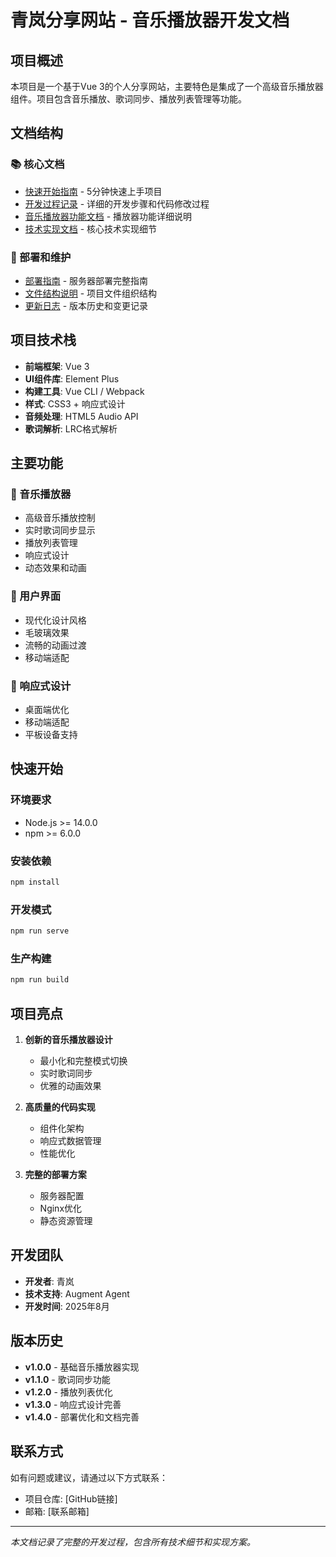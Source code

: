 # 青岚分享网站 - 音乐播放器开发文档

## 项目概述

本项目是一个基于Vue 3的个人分享网站，主要特色是集成了一个高级音乐播放器组件。项目包含音乐播放、歌词同步、播放列表管理等功能。

## 文档结构

### 📚 核心文档
- [快速开始指南](./quick-start.md) - 5分钟快速上手项目
- [开发过程记录](./development-process.md) - 详细的开发步骤和代码修改过程
- [音乐播放器功能文档](./music-player-features.md) - 播放器功能详细说明
- [技术实现文档](./technical-implementation.md) - 核心技术实现细节

### 🚀 部署和维护
- [部署指南](./deployment-guide.md) - 服务器部署完整指南
- [文件结构说明](./file-structure.md) - 项目文件组织结构
- [更新日志](./CHANGELOG.md) - 版本历史和变更记录

## 项目技术栈

- **前端框架**: Vue 3
- **UI组件库**: Element Plus
- **构建工具**: Vue CLI / Webpack
- **样式**: CSS3 + 响应式设计
- **音频处理**: HTML5 Audio API
- **歌词解析**: LRC格式解析

## 主要功能

### 🎵 音乐播放器
- 高级音乐播放控制
- 实时歌词同步显示
- 播放列表管理
- 响应式设计
- 动态效果和动画

### 🎨 用户界面
- 现代化设计风格
- 毛玻璃效果
- 流畅的动画过渡
- 移动端适配

### 📱 响应式设计
- 桌面端优化
- 移动端适配
- 平板设备支持

## 快速开始

### 环境要求
- Node.js >= 14.0.0
- npm >= 6.0.0

### 安装依赖
```bash
npm install
```

### 开发模式
```bash
npm run serve
```

### 生产构建
```bash
npm run build
```

## 项目亮点

1. **创新的音乐播放器设计**
   - 最小化和完整模式切换
   - 实时歌词同步
   - 优雅的动画效果

2. **高质量的代码实现**
   - 组件化架构
   - 响应式数据管理
   - 性能优化

3. **完整的部署方案**
   - 服务器配置
   - Nginx优化
   - 静态资源管理

## 开发团队

- **开发者**: 青岚
- **技术支持**: Augment Agent
- **开发时间**: 2025年8月

## 版本历史

- **v1.0.0** - 基础音乐播放器实现
- **v1.1.0** - 歌词同步功能
- **v1.2.0** - 播放列表优化
- **v1.3.0** - 响应式设计完善
- **v1.4.0** - 部署优化和文档完善

## 联系方式

如有问题或建议，请通过以下方式联系：
- 项目仓库: [GitHub链接]
- 邮箱: [联系邮箱]

---

*本文档记录了完整的开发过程，包含所有技术细节和实现方案。*
